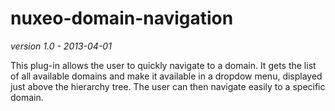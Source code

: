nuxeo-domain-navigation
=======================
*version 1.0 - 2013-04-01*

This plug-in allows the user to quickly navigate to a domain. It gets the list of all available domains and make it available in a dropdow
menu, displayed just above the hierarchy tree. The user can then navigate easily to a specific domain.
